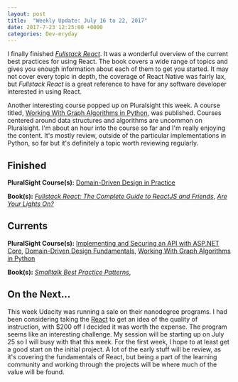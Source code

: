 ```yaml
---
layout: post
title:  "Weekly Update: July 16 to 22, 2017"
date: 2017-7-23 12:25:00 +0000
categories: Dev-eryday
---
```

I finally finished *[Fullstack React][rjs]*. It was a wonderful overview of the current best practices for using React. The book covers a wide range of topics and gives you enough information about each of them to get you started. It may not cover every topic in depth, the coverage of React Native was fairly lax, but *Fullstack React* is a great reference to have for any software developer interested in using React.

Another interesting course popped up on Pluralsight this week. A course titled, [Working With Graph Algorithms in Python][graph], was published. Courses centered around data structures and algorithms are uncommon on Pluralsight. I'm about an hour into the course so far and I'm really enjoying the content. It's mostly review, outside of the particular implementations in Python, so far but it's definitely a topic worth reviewing regularly. 

Finished
--------
**PluralSight Course(s):** [Domain-Driven Design in Practice][ddd2]

**Book(s):** *[Fullstack React: The Complete Guide to ReactJS and Friends][rjs]*, *[Are Your Lights On?][lights]*

Currents
--------
**PluralSight Course(s):** [Implementing and Securing an API with ASP.NET Core][core], [Domain-Driven Design Fundamentals][ddd], [Working With Graph Algorithms in Python][graph]

**Book(s):** *[Smalltalk Best Practice Patterns][sbp]*, 

On the Next...
--------
This week Udacity was running a sale on their nanodegree programs. I had been considering taking the [React][react] to get an idea of the quality of instruction, with $200 off I decided it was worth the expense. The program seems like an interesting challenge. My session will be starting up on July 25 so I will busy with that this week. For the first week, I hope to at least get a good start on the initial project. A lot of the early stuff will be review, as it's covering the fundamentals of React, but being a part of the learning community and working through the projects will be where much of the value will be found.

[fun]: https://app.pluralsight.com/library/courses/csharp-applying-functional-principles/table-of-contents
[core]: https://app.pluralsight.com/library/courses/aspdotnetcore-implementing-securing-api/table-of-contents
[sbp]: https://www.amazon.com/Smalltalk-Best-Practice-Patterns-Kent/dp/013476904X
[ddd]: https://app.pluralsight.com/library/courses/domain-driven-design-fundamentals/table-of-contents
[pc]: https://www.amazon.com/Poor-Charlies-Almanack-Charles-Expanded/dp/1578645018/ref=sr_1_1?ie=UTF8&qid=1498098260&sr=8-1&keywords=poor+charlie%27s+almanack
[rjs]: https://www.fullstackreact.com/
[spec]: https://app.pluralsight.com/library/courses/csharp-specification-pattern/table-of-contents
[rop]: https://fsharpforfunandprofit.com/rop/
[rwr]: https://github.com/jeromedalbert/real-world-react?utm_campaign=React%2BNewsletter&utm_medium=web&utm_source=React_Newsletter_76
[rjsn]: http://reactjsnewsletter.com
[art]: https://www.amazon.com/War-Art-Through-Creative-Battles/dp/1936891026
[ddd2]: https://app.pluralsight.com/library/courses/domain-driven-design-in-practice/table-of-contents
[jsfun]: https://app.pluralsight.com/library/courses/javascript-functional-programming-fundamentals/table-of-contents
[red]: http://redux.js.org/
[lights]: https://www.amazon.com/Are-Your-Lights-Figure-Problem/dp/0932633161/ref=sr_1_1?ie=UTF8&qid=1500601956&sr=8-1&keywords=are+your+lights+on
[react]: https://www.udacity.com/course/react-nanodegree--nd019
[graph]: https://app.pluralsight.com/library/courses/graph-algorithms-python/table-of-contents